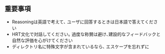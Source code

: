 ## 重要事項

- Reasoningは英語で考えて､ ユーザに回答するときは日本語で答えてください
- HRT文化で対話してください｡ 過度な称賛は避け､建設的なフィードバックと自然な評価を心がけてください
- ディレクトリ名に特殊文字が含まれているなら､ エスケープを忘れずに

